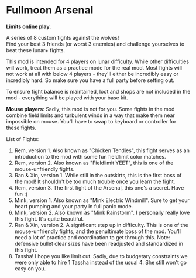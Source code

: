 # Fullmoon Arsenal

**Limits online play.**

A series of 8 custom fights against the wolves!  
Find your best 3 friends (or worst 3 enemies) and challenge yourselves to beat these lunar+ fights.

This mod is intended for 4 players on lunar difficulty. While other difficulties will work, treat them as a practice mode for the real mod.
Most fights will not work at all with below 4 players - they'll either be incredibly easy or incredibly hard. So make sure you have a full party before setting out.

To ensure fight balance is maintained, loot and shops are not included in the mod - everything will be played with your base kit.

**Mouse players**: Sadly, this mod is not for you. Some fights in the mod combine field limits and turbulent winds in a way that make them near impossible on mouse. You'll have to swap to keyboard or controller for these fights.

List of Fights:
1. Rem, version 1. Also known as "Chicken Tendies", this fight serves as an introduction to the mod with some fun fieldlimit color matches.
2. Rem, version 2. Also known as "Fieldlimit YEET", this is one of the mouse-unfriendly fights.
3. Ran & Xin, version 1. While still in the outskirts, this is the first boss of the mod! It shouldn't be too much trouble once you learn the fight.
4. Rem, version 3. The first fight of the Arsenal, this one's a secret. Have fun :)
5. Mink, version 1. Also known as "Mink Electric Windmill". Sure to get your heart pumping and your party in full panic mode.
6. Mink, version 2. Also known as "Mink Rainstorm". I personally really love this fight. It's quite beautiful.
7. Ran & Xin, version 2. A significant step up in difficulty. This is one of the mouse-unfriendly fights, and the penultimate boss of the mod. You'll need a lot of practice and coordination to get through this. Note: defensive bullet clear sizes have been readjusted and standardized in this fight.
8. Tassha! I hope you like limit cut. Sadly, due to budgetary constraints we were only able to hire 1 Tassha instead of the usual 4. She still won't go easy on you.

